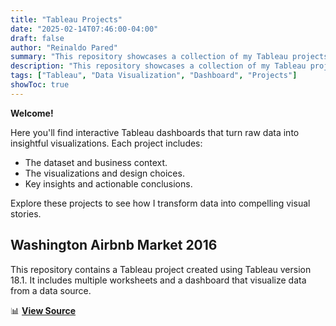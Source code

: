 ```yaml
---
title: "Tableau Projects"
date: "2025-02-14T07:46:00-04:00"
draft: false
author: "Reinaldo Pared"
summary: "This repository showcases a collection of my Tableau projects focused on data visualization and storytelling."
description: "This repository showcases a collection of my Tableau projects focused on data visualization and storytelling."
tags: ["Tableau", "Data Visualization", "Dashboard", "Projects"]
showToc: true
---
```


**Welcome!**

Here you'll find interactive Tableau dashboards that turn raw data into insightful visualizations. Each project includes:

- The dataset and business context.
- The visualizations and design choices.
- Key insights and actionable conclusions.

Explore these projects to see how I transform data into compelling visual stories.

## **Washington Airbnb Market 2016**

This repository contains a Tableau project created using Tableau version 18.1. It includes multiple worksheets and a dashboard that visualize data from a data source.

📊 [**View Source**](https://github.com/reipared/Tableau_Washington_Airbnb_Market_2016)
